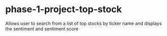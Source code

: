 # phase-1-project-top-stock
Allows user to search from a list of top stocks by ticker name and displays the sentiment and sentiment score
